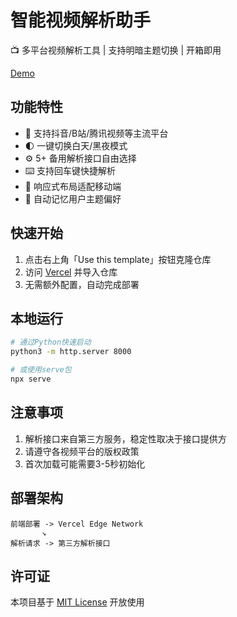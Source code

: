 
# 智能视频解析助手

📺 多平台视频解析工具 | 支持明暗主题切换 | 开箱即用

[Demo](https://jx.ddmm.cloudns.biz)

## 功能特性
- 🚀 支持抖音/B站/腾讯视频等主流平台
- 🌓 一键切换白天/黑夜模式
- ⚙️ 5+ 备用解析接口自由选择
- ⌨️ 支持回车键快捷解析
- 📱 响应式布局适配移动端
- 💾 自动记忆用户主题偏好

## 快速开始
1. 点击右上角「Use this template」按钮克隆仓库
2. 访问 [Vercel](https://vercel.com) 并导入仓库
3. 无需额外配置，自动完成部署

## 本地运行
```bash
# 通过Python快速启动
python3 -m http.server 8000

# 或使用serve包
npx serve
```

## 注意事项
1. 解析接口来自第三方服务，稳定性取决于接口提供方
2. 请遵守各视频平台的版权政策
3. 首次加载可能需要3-5秒初始化

## 部署架构
```
前端部署 -> Vercel Edge Network
       ↘
解析请求 -> 第三方解析接口
```

## 许可证
本项目基于 [MIT License](LICENSE) 开放使用
